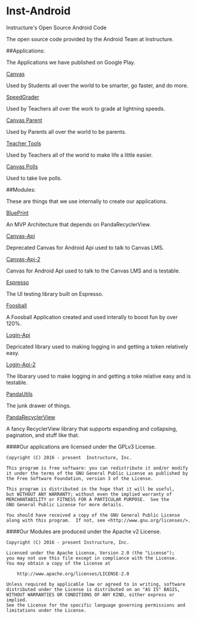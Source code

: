 # Inst-Android
Instructure's Open Source Android Code

The open source code provided by the Android Team at Instructure. 

##Applications:

The Applications we have published on Google Play.

[Canvas](https://play.google.com/store/apps/details?id=com.instructure.candroid)

Used by Students all over the world to be smarter, go faster, and do more. 

[SpeedGrader](https://play.google.com/store/apps/details?id=com.instructure.speedgrader)

Used by Teachers all over the work to grade at lightning speeds.

[Canvas Parent](https://play.google.com/store/apps/details?id=com.instructure.parentapp)

Used by Parents all over the world to be parents.

[Teacher Tools](https://play.google.com/store/apps/details?id=com.instructure.teacheraid)

Used by Teachers all of the world to make life a little easier. 

[Canvas Polls](https://play.google.com/store/apps/details?id=com.instructure.androidpolling.app)

Used to take live polls. 

##Modules:

These are things that we use internally to create our applications.

[BluePrint]()

An MVP Architecture that depends on PandaRecyclerView. 

[Canvas-Api]()

Deprecated Canvas for Android Api used to talk to Canvas LMS.

[Canvas-Api-2]()

Canvas for Android Api used to talk to the Canvas LMS and is testable.

[Espresso]()

The UI testing library built on Espresso.

[Foosball]()

A Foosball Application created and used interally to boost fun by over 120%.

[Login-Api]()

Depricated library used to making logging in and getting a token relatively easy. 

[Login-Api-2]()

The libarary used to make logging in and getting a toke relative easy and is testable. 

[PandaUtils]()

The junk drawer of things.

[PandaRecyclerView]()

A fancy RecyclerView library that supports expanding and collapsing, pagination, and stuff like that.


####Our applications are licensed under the GPLv3 License.

```
Copyright (C) 2016 - present  Instructure, Inc.
 
This program is free software: you can redistribute it and/or modify
it under the terms of the GNU General Public License as published by
the Free Software Foundation, version 3 of the License.

This program is distributed in the hope that it will be useful,
but WITHOUT ANY WARRANTY; without even the implied warranty of
MERCHANTABILITY or FITNESS FOR A PARTICULAR PURPOSE.  See the
GNU General Public License for more details.

You should have received a copy of the GNU General Public License
along with this program.  If not, see <http://www.gnu.org/licenses/>.
 ```

####Our Modules are produced under the Apache v2 License.

```
Copyright (C) 2016 - present Instructure, Inc.

Licensed under the Apache License, Version 2.0 (the "License");
you may not use this file except in compliance with the License.
You may obtain a copy of the License at
 
    http://www.apache.org/licenses/LICENSE-2.0
 
Unless required by applicable law or agreed to in writing, software
distributed under the License is distributed on an "AS IS" BASIS,
WITHOUT WARRANTIES OR CONDITIONS OF ANY KIND, either express or implied.
See the License for the specific language governing permissions and
limitations under the License.
```

